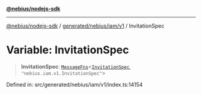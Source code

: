 [**@nebius/nodejs-sdk**](../../../../../README.md)

***

[@nebius/nodejs-sdk](../../../../../README.md) / [generated/nebius/iam/v1](../README.md) / InvitationSpec

# Variable: InvitationSpec

> **InvitationSpec**: [`MessageFns`](../../../../../runtime/protos/core/interfaces/MessageFns.md)\<[`InvitationSpec`](../interfaces/InvitationSpec.md), `"nebius.iam.v1.InvitationSpec"`\>

Defined in: src/generated/nebius/iam/v1/index.ts:14154

